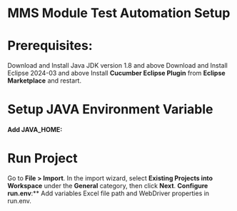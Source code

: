 MMS Module Test Automation Setup
================================

Prerequisites:
==============

 Download and Install Java JDK version 1.8 and above
 Download and Install Eclipse 2024-03 and above
 Install **Cucumber Eclipse Plugin** from **Eclipse Marketplace** and restart.


Setup JAVA  Environment Variable
=====================================


  #### **Add JAVA\_HOME**:
    

Run Project
====================

 Go to **File > Import**.
 In the import wizard, select **Existing Projects into Workspace** under the  **General**           category, then click **Next**.
 **Configure** **run.env**:** Add variables Excel file path and WebDriver properties in          run.env.
